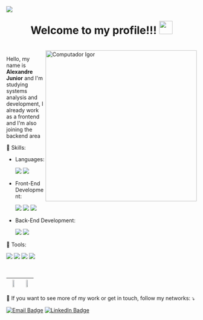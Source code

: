 <img src="https://komarev.com/ghpvc/?username=your-IgorSilvaMedeiros&style=flat-square" align="left">
<h1 align="center">
  <b>Welcome to my profile!!! </b>
  <img src="https://media.giphy.com/media/hvRJCLFzcasrR4ia7z/giphy.gif" width="35"></h1>
  
</br>

<img src="https://user-images.githubusercontent.com/81328619/213875785-400ae517-156b-4aca-a787-bac75d84c393.gif" min-width="400px" max-width="400px" width="400px" align="right" alt="Computador Igor">

<p align="left"> 
Hello, my name is <strong>Alexandre Junior</strong> and I'm studying systems analysis and development, I already work as a frontend and I'm also joining the backend area
</p>

<p align="left">
  🤖 Skills:
  <p align="left"> 
   
* Languages:
    
    <img src="https://img.shields.io/badge/JavaScript-F7DF1E?style=for-the-badge&logo=javascript&logoColor=black">
    <img src="https://img.shields.io/badge/TypeScript-007ACC?style=for-the-badge&logo=typescript&logoColor=white">
    
* Front-End Development:    
    
    <img src="https://img.shields.io/badge/React-20232A?style=for-the-badge&logo=react&logoColor=61DAFB">
    <img src="https://img.shields.io/badge/HTML5-E34F26?style=for-the-badge&logo=html5&logoColor=white">
    <img src="https://img.shields.io/badge/CSS3-1572B6?style=for-the-badge&logo=css3&logoColor=white">
    
* Back-End Development:    
    
    <img src="https://img.shields.io/badge/Node.js-43853D?style=for-the-badge&logo=node.js&logoColor=white">
    <img src="https://img.shields.io/badge/SQLite-07405E?style=for-the-badge&logo=sqlite&logoColor=white">
  </p>
</p>

<p align="left">
  💼 Tools: 
  <p align="left">
    <img src="https://img.shields.io/badge/GitHub-100000?style=for-the-badge&logo=github&logoColor=white">
    <img src="https://img.shields.io/badge/Git-E34F26?style=for-the-badge&logo=git&logoColor=white">
    <img src="https://img.shields.io/badge/Linux-FCC624?style=for-the-badge&logo=linux&logoColor=black">
    <img src="https://img.shields.io/badge/Visual%20Studio%20Code-0078d7.svg?style=for-the-badge&logo=visual-studio-code&logoColor=white">
  </p>
</p>

</br>

<p align="center">

| <img height="50%" width="auto" src ="https://github-readme-stats.vercel.app/api?username=IgorSilvaMedeiros&show_icons=true&count_private=true&theme=transparent&hide_border=true&hide=issues">      | <img height="50%" width="auto" src ="https://github-readme-stats.vercel.app/api/top-langs/?username=IgorSilvaMedeiros&layout=compact&hide_border=true&theme=transparent"> |
| ----------- | ----------- |
  
<p align="left">
    💌 If you want to see more of my work or get in touch, follow my networks: ⤵️
  <p>
    <a href="mailto:igoratendimento@outlook.com.br">
      <img src="https://img.shields.io/badge/Microsoft_Outlook-0078D4?style=for-the-badge&logo=microsoft-outlook&logoColor=white" alt="Email Badge"></a>
    <a href="https://www.linkedin.com/in/igor-da-silva-medeiros/">
      <img src="https://img.shields.io/badge/LinkedIn-0077B5?style=for-the-badge&logo=linkedin&logoColor=white" alt="LinkedIn Badge"></a>
   </p>
</p>  

